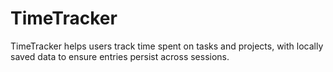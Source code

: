 # TimeTracker
TimeTracker helps users track time spent on tasks and projects, with locally saved data to ensure entries persist across sessions.

